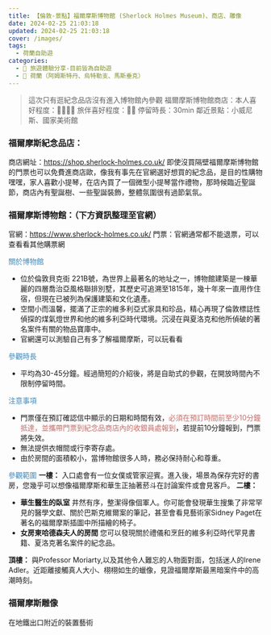 ```yaml
---
title: 【倫敦-景點】福爾摩斯博物館 (Sherlock Holmes Museum)、商店、雕像
date: 2024-02-25 21:03:18
updated: 2024-02-25 21:03:18
cover: /images/
tags:
  - 荷蘭自助遊
categories: 
  - 🌴 旅遊體驗分享-目前皆為自助遊
  - 🥥 荷蘭（阿姆斯特丹、烏特勒支、馬斯垂克）
---
```

>這次只有逛紀念品店沒有進入博物館內參觀
福爾摩斯博物館商店：本人喜好程度：🌝🌝🌝🌝 旅伴喜好程度：🌝🌝
停留時長：30min
鄰近景點：小威尼斯、國家美術館

<!-- more -->

### 福爾摩斯紀念品店：
商店網址：https://shop.sherlock-holmes.co.uk/
即使沒買隔壁福爾摩斯博物館的門票也可以免費進商店歐，像我有事先在官網選好想買的紀念品，是目的性購物嘿嘿，家人喜歡小提琴，在店內買了一個微型小提琴當作禮物，那時候臨近聖誕節，商店內有聖誕樹、一些聖誕裝飾，整體氛圍很有過節氣氛。 

### 福爾摩斯博物館：（下方資訊整理至官網）
官網：https://www.sherlock-holmes.co.uk/
門票：官網通常都不能退票，可以查看看其他購票網

<font color=#4287B5>關於博物館</font>
+ 位於倫敦貝克街 221B號，為世界上最著名的地址之一，博物館建築是一棟華麗的四層喬治亞風格聯排別墅，其歷史可追溯至1815年，幾十年來一直用作住宿，但現在已被列為保護建築和文化遺產。
+ 空間小而溫馨，擺滿了正宗的維多利亞式家具和珍品，精心再現了倫敦標誌性偵探的煤氣燈世界和他的維多利亞時代環境。沉浸在與夏洛克和他所偵破的著名案件有關的物品寶庫中。
+ 官網還可以測驗自己有多了解福爾摩斯，可以玩看看
 
<font color=#4287B5>參觀時長</font>  
+ 平均為30-45分鐘。經過簡短的介紹後，將是自助式的參觀，在開放時間內不限制停留時間。

<font color=#4287B5>注意事項</font>
+ 門票僅在預訂確認信中顯示的日期和時間有效，<font color=#c36d67>必須在預訂時間前至少10分鐘抵達，並攜帶門票到紀念品商店內的收銀員處報到</font>，若提前10分鐘報到，門票將失效。
+ 無法提供衣帽間或行李寄存處。
+ 由於房間的面積較小，當博物館很多人時，務必保持耐心和尊重。

<font color=#4287B5>參觀範圍</font>
**一樓：**
入口處會有一位女僕或管家迎賓。進入後，場景為保存完好的書房，您幾乎可以想像福爾摩斯和華生正抽著菸斗在討論案件或會見客戶。
**二樓：**
 + **華生醫生的臥室**
井然有序，整潔得像個軍人。你可能會發現華生搜集了非常罕見的醫學文獻、關於巴斯克維爾案的筆記，甚至會看見藝術家Sidney Paget在著名的福爾摩斯插圖中所描繪的椅子。
 + **女房東哈德森夫人的房間**
您可以發現關於禮儀和烹飪的維多利亞時代罕見書籍、夏洛克著名案件的紀念品。

**頂樓：**
與Professor Moriarty,以及其他令人難忘的人物面對面，包括迷人的Irene Adler。近距離接觸真人大小、栩栩如生的蠟像，見證福爾摩斯最黑暗案件中的高潮時刻。

### 福爾摩斯雕像
在地鐵出口附近的裝置藝術
